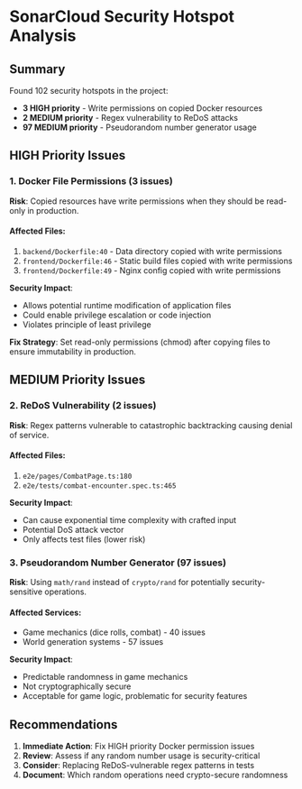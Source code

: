 # SonarCloud Security Hotspot Analysis

## Summary
Found 102 security hotspots in the project:
- **3 HIGH priority** - Write permissions on copied Docker resources
- **2 MEDIUM priority** - Regex vulnerability to ReDoS attacks
- **97 MEDIUM priority** - Pseudorandom number generator usage

## HIGH Priority Issues

### 1. Docker File Permissions (3 issues)
**Risk**: Copied resources have write permissions when they should be read-only in production.

#### Affected Files:
1. `backend/Dockerfile:40` - Data directory copied with write permissions
2. `frontend/Dockerfile:46` - Static build files copied with write permissions  
3. `frontend/Dockerfile:49` - Nginx config copied with write permissions

**Security Impact**: 
- Allows potential runtime modification of application files
- Could enable privilege escalation or code injection
- Violates principle of least privilege

**Fix Strategy**:
Set read-only permissions (chmod) after copying files to ensure immutability in production.

## MEDIUM Priority Issues

### 2. ReDoS Vulnerability (2 issues)
**Risk**: Regex patterns vulnerable to catastrophic backtracking causing denial of service.

#### Affected Files:
1. `e2e/pages/CombatPage.ts:180`
2. `e2e/tests/combat-encounter.spec.ts:465`

**Security Impact**:
- Can cause exponential time complexity with crafted input
- Potential DoS attack vector
- Only affects test files (lower risk)

### 3. Pseudorandom Number Generator (97 issues)
**Risk**: Using `math/rand` instead of `crypto/rand` for potentially security-sensitive operations.

#### Affected Services:
- Game mechanics (dice rolls, combat) - 40 issues
- World generation systems - 57 issues

**Security Impact**:
- Predictable randomness in game mechanics
- Not cryptographically secure
- Acceptable for game logic, problematic for security features

## Recommendations

1. **Immediate Action**: Fix HIGH priority Docker permission issues
2. **Review**: Assess if any random number usage is security-critical
3. **Consider**: Replacing ReDoS-vulnerable regex patterns in tests
4. **Document**: Which random operations need crypto-secure randomness